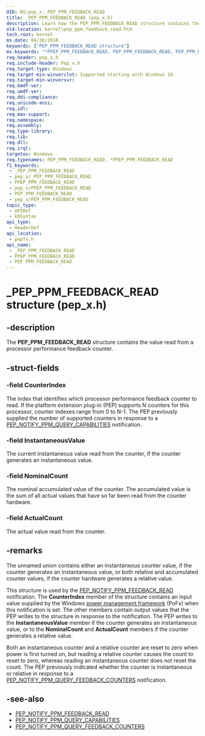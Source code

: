 ```yaml
---
UID: NS:pep_x._PEP_PPM_FEEDBACK_READ
title: _PEP_PPM_FEEDBACK_READ (pep_x.h)
description: Learn how the PEP_PPM_FEEDBACK_READ structure contains the value read from a processor performance feedback counter.
old-location: kernel\pep_ppm_feedback_read.htm
tech.root: kernel
ms.date: 04/30/2018
keywords: ["PEP_PPM_FEEDBACK_READ structure"]
ms.keywords: "*PPEP_PPM_FEEDBACK_READ, PEP_PPM_FEEDBACK_READ, PEP_PPM_FEEDBACK_READ structure [Kernel-Mode Driver Architecture], PPEP_PPM_FEEDBACK_READ, PPEP_PPM_FEEDBACK_READ structure pointer [Kernel-Mode Driver Architecture], _PEP_PPM_FEEDBACK_READ, kernel.pep_ppm_feedback_read, pepfx/PEP_PPM_FEEDBACK_READ, pepfx/PPEP_PPM_FEEDBACK_READ"
req.header: pep_x.h
req.include-header: Pep_x.h
req.target-type: Windows
req.target-min-winverclnt: Supported starting with Windows 10.
req.target-min-winversvr: 
req.kmdf-ver: 
req.umdf-ver: 
req.ddi-compliance: 
req.unicode-ansi: 
req.idl: 
req.max-support: 
req.namespace: 
req.assembly: 
req.type-library: 
req.lib: 
req.dll: 
req.irql: 
targetos: Windows
req.typenames: PEP_PPM_FEEDBACK_READ, *PPEP_PPM_FEEDBACK_READ
f1_keywords:
 - _PEP_PPM_FEEDBACK_READ
 - pep_x/_PEP_PPM_FEEDBACK_READ
 - PPEP_PPM_FEEDBACK_READ
 - pep_x/PPEP_PPM_FEEDBACK_READ
 - PEP_PPM_FEEDBACK_READ
 - pep_x/PEP_PPM_FEEDBACK_READ
topic_type:
 - APIRef
 - kbSyntax
api_type:
 - HeaderDef
api_location:
 - pepfx.h
api_name:
 - _PEP_PPM_FEEDBACK_READ
 - PPEP_PPM_FEEDBACK_READ
 - PEP_PPM_FEEDBACK_READ
---
```


# _PEP_PPM_FEEDBACK_READ structure (pep_x.h)

## -description

The **PEP_PPM_FEEDBACK_READ** structure contains the value read from a processor performance feedback counter.

## -struct-fields

### -field CounterIndex

The index that identifies which processor performance feedback counter to read. If the platform extension plug-in (PEP) supports N counters for this processor, counter indexes range from 0 to N-1. The PEP previously supplied the number of supported counters in response to a [PEP_NOTIFY_PPM_QUERY_CAPABILITIES](../pepfx/ns-pepfx-_pep_ppm_query_capabilities.md) notification.

### -field InstantaneousValue

The current instantaneous value read from the counter, if the counter generates an instantaneous value.

### -field NominalCount

The nominal accumulated value of the counter. The accumulated value is the sum of all actual values that have so far been read from the counter hardware.

### -field ActualCount

The actual value read from the counter.

## -remarks

The unnamed union contains either an instantaneous counter value, if the counter generates an instantaneous value, or both relative and accumulated counter values, if the counter hardware generates a relative value.

This structure is used by the [PEP_NOTIFY_PPM_FEEDBACK_READ](../pepfx/ns-pepfx-_pep_ppm_feedback_read.md) notification. The **CounterIndex** member of the structure contains an input value supplied by the Windows [power management framework](../_kernel/index.md#device-power-management) (PoFx) when this notification is set. The other members contain output values that the PEP writes to the structure in response to the notification. The PEP writes to the **InstantaneousValue** member if the counter generates an instantaneous value, or to the **NominalCount** and **ActualCount** members if the counter generates a relative value.

Both an instantaneous counter and a relative counter are reset to zero when power is first turned on, but reading a relative counter causes the count to reset to zero, whereas reading an instantaneous counter does not reset the count. The PEP previously indicated whether the counter is instantaneous or relative in response to a [PEP_NOTIFY_PPM_QUERY_FEEDBACK_COUNTERS](../pepfx/ns-pepfx-_pep_ppm_query_feedback_counters.md) notification.

## -see-also

- [PEP_NOTIFY_PPM_FEEDBACK_READ](../pepfx/ns-pepfx-_pep_ppm_feedback_read.md)
- [PEP_NOTIFY_PPM_QUERY_CAPABILITIES](../pepfx/ns-pepfx-_pep_ppm_query_capabilities.md)
- [PEP_NOTIFY_PPM_QUERY_FEEDBACK_COUNTERS](../pepfx/ns-pepfx-_pep_ppm_query_feedback_counters.md)
